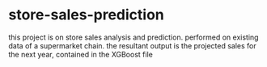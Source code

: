 # store-sales-prediction
this project is on store sales analysis and prediction. performed on existing data of a supermarket chain. the resultant 
output is the projected sales for the next year, contained in the XGBoost file
